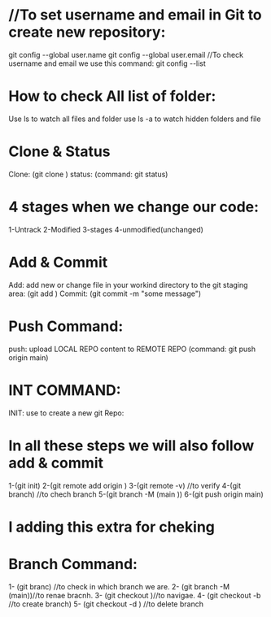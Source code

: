 # //To set username and email in Git to create new repository:

git config --global user.name 
git config --global user.email 
//To check username and email we use this command:
git config --list

# How to check All list of folder:

Use ls to watch all files and folder
use ls -a to watch hidden folders and file

# Clone & Status

Clone:
(git clone <Link of Repository>)
status:
(command: git status)

# 4 stages when we change our code:

1-Untrack
2-Modified
3-stages
4-unmodified(unchanged)

# Add & Commit

Add:
add new or change file in your workind directory to the git staging area:
(git add <file name>)
Commit:
(git commit -m "some message")

# Push Command:

push: upload LOCAL REPO content to REMOTE REPO
(command: git push origin main)

# INT COMMAND:

INIT: use to create a new git Repo:

# In all these steps we will also follow add & commit

1-(git init)
2-(git remote add origin <link of repo>)
3-(git remote -v) //to verify
4-(git branch) //to chech branch
5-(git branch -M (main ))
6-(git push origin main)



# I adding this extra for cheking 
# Branch Command:
1- (git branc) //to check in which branch we are.
2- (git branch -M (main))//to renae bracnh.
3- (git checkout <branchName>)//to navigae.
4- (git checkout -b <NewBranchName>//to create branch)
5- (git checkout -d <branchName>) //to delete branch 

